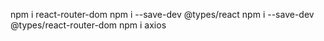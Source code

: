 
npm i react-router-dom
npm i --save-dev @types/react
npm i --save-dev @types/react-router-dom
npm i axios
